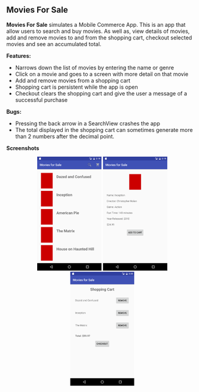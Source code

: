 ## Movies For Sale

**Movies For Sale** simulates a Mobile Commerce App. This is an app that allow users to search and buy movies. As well as, view details of movies, add and remove movies to and from the shopping cart, checkout selected movies and see an accumulated total.

**Features:**

- Narrows down the list of movies by entering the name or genre
- Click on a movie and goes to a screen with more detail on that movie
- Add and remove movies from a shopping cart
- Shopping cart is persistent while the app is open
- Checkout clears the shopping cart and give the user a message of a successful purchase

**Bugs:**

- Pressing the back arrow in a SearchView crashes the app
- The total displayed in the shopping cart can sometimes generate more than 2 numbers after the decimal point.

**Screenshots**
<p align="center">
  <img src="screenshots/Screenshot_1478805566.png" height="300px" /> <img src="screenshots/Screenshot_1478805599.png" height="300px" /> <img src="screenshots/Screenshot_1478805626.png" height="300px" />
</p>
